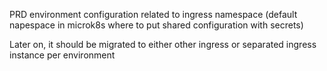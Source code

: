 PRD environment configuration related to ingress namespace (default napespace in microk8s where to put shared configuration with secrets)

Later on, it should be migrated to either other ingress or separated ingress instance per environment